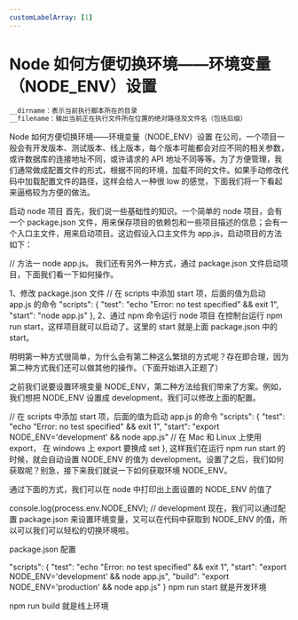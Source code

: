 ```yaml
---
customLabelArray: [1]
---
```


# <Label :level='1'/>Node 如何方便切换环境——环境变量（NODE_ENV）设置

```js
__dirname：表示当前执行脚本所在的目录
__filename：输出当前正在执行文件所在位置的绝对路径及文件名（包括后缀）
```

Node 如何方便切换环境——环境变量（NODE_ENV）设置
在公司，一个项目一般会有开发版本、测试版本、线上版本，每个版本可能都会对应不同的相关参数，或许数据库的连接地址不同，或许请求的 API 地址不同等等。为了方便管理，我们通常做成配置文件的形式，根据不同的环境，加载不同的文件。如果手动修改代码中加载配置文件的路径，这样会给人一种很 low 的感觉，下面我们将一下看起来逼格较为方便的做法。

启动 node 项目
首先，我们说一些基础性的知识。一个简单的 node 项目，会有一个 package.json 文件，用来保存项目的依赖包和一些项目描述的信息；会有一个入口主文件，用来启动项目。这边假设入口主文件为 app.js，启动项目的方法如下：

// 方法一
node app.js。
我们还有另外一种方式，通过 package.json 文件启动项目，下面我们看一下如何操作。

1、修改 package.json 文件
// 在 scripts 中添加 start 项，后面的值为启动 app.js 的命令
"scripts": {
"test": "echo \"Error: no test specified\" && exit 1",
"start": "node app.js"
},
2、通过 npm 命令运行 node 项目
在控制台运行 npm run start，这样项目就可以启动了。这里的 start 就是上面 package.json 中的 start。

明明第一种方式很简单，为什么会有第二种这么繁琐的方式呢？存在即合理，因为第二种方式我们还可以做其他的操作。（下面开始进入正题了）

之前我们说要设置环境变量 NODE_ENV，第二种方法给我们带来了方案。例如，我们想把 NODE_ENV 设置成 development，我们可以修改上面的配置。

// 在 scripts 中添加 start 项，后面的值为启动 app.js 的命令
"scripts": {
"test": "echo \"Error: no test specified\" && exit 1",
"start": "export NODE_ENV='development' && node app.js" // 在 Mac 和 Linux 上使用 export， 在 windows 上 export 要换成 set
},
这样我们在运行 npm run start 的时候，就会自动设置 NODE_ENV 的值为 development。设置了之后，我们如何获取呢？别急，接下来我们就说一下如何获取环境 NODE_ENV。

通过下面的方式，我们可以在 node 中打印出上面设置的 NODE_ENV 的值了

console.log(process.env.NODE_ENV); // development
现在，我们可以通过配置 package.json 来设置环境变量，又可以在代码中获取到 NODE_ENV 的值，所以可以我们可以轻松的切换环境啦。

package.json 配置

"scripts": {
"test": "echo \"Error: no test specified\" && exit 1",
"start": "export NODE_ENV='development' && node app.js",
"build": "export NODE_ENV='production' && node app.js"
}
npm run start 就是开发环境

npm run build 就是线上环境
